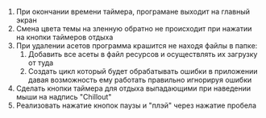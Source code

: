 ﻿1. При окончании времени таймера, програмане выходит на главный экран
2. Смена цвета темы на зленную обратно не происходит при нажатии на кнопки таймеров отдыха
3. При удалении асетов программа крашится не находя файлы в папке: 
	1) Добавить все асеты в файл ресурсов и осуществлять их загрузку от туда
	2) Создать цикл который будет обрабатывать ошибки в приложении давая возможность ему работать правильно игнорируя ошибки
4. Сделать кнопки таймера для отдыха выпадающими при наведении мыши на надпись "Chillout"
5. Реализовать нажатие кнопок паузы и "плэй" через нажатие пробела